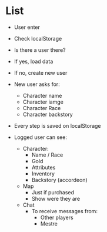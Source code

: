 # List

- User enter
- Check localStorage
- Is there a user there?
- If yes, load data
- If no, create new user
- New user asks for:
  - Character name
  - Character iamge
  - Character Race
  - Character backstory
- Every step is saved on localStorage

- Logged user can see:
  - Character:
    - Name / Race
    - Gold
    - Attributes
    - Inventory
    - Backstory (accordeon)
  - Map
    - Just if purchased
    - Show were they are
  - Chat
    - To receive messages from: 
      - Other players
      - Mestre